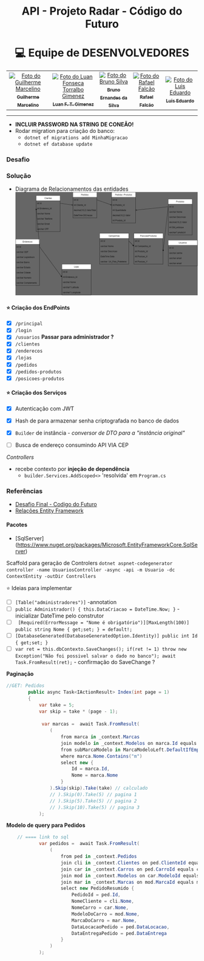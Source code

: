 <center>
<h1> API - Projeto Radar - Código do Futuro
</center>

<div align="center">

# :computer:  Equipe de DESENVOLVEDORES

</div>

<table align="center">
  <tr>
    <td align="center">
      <a href="https://github.com/GuiHSM">
        <img src="https://avatars.githubusercontent.com/u/18469074?v=4" width="100px;" alt="Foto do Guilherme Marcelino"/><br>
        <sub>
          <b>Guilherme Marcelino</b>
        </sub>
      </a>
    </td>
    <td align="center">
      <a href="https://github.com/Luanftg">
        <img src="https://avatars.githubusercontent.com/u/51548623?v=4" width="100px;" alt="Foto do Luan Fonseca Torralbo Gimenez"/><br>
        <sub>
          <b>Luan F. T. Gimenez</b>
        </sub>
      </a>
    </td>
    <td align="center">
      <a href="https://github.com/bruno-esilva">
        <img src="https://avatars.githubusercontent.com/u/48297443?v=4" width="100px;" alt="Foto do Bruno Silva"/><br>
        <sub>
          <b>Bruno Ernandes da Silva</b>
        </sub>
      </a>
    </td>
    <td align="center">
      <a href="https://github.com/Rfalcao11">
        <img src="https://avatars.githubusercontent.com/u/87043908?v=4" width="100px;" alt="Foto do Rafael Falcão "/><br>
        <sub>
          <b>Rafael Falcão</b>
        </sub>
      </a>
    </td>
    <td align="center">
      <a href="https://github.com/luisedu24">
        <img src="https://avatars.githubusercontent.com/u/117494775?v=4" width="100px;" alt="Foto do Luis Eduardo "/><br>
        <sub>
          <b>Luis Eduardo</b>
        </sub>
      </a>
    </td>
    </tr>
</table>

<hr>

- **INCLUIR PASSWORD NA STRING DE CONEÃO!**
- Rodar migration para criação do banco:
  - `dotnet ef migrations add MinhaMigracao`
  - `dotnet ef database update`

### Desafio

### Solução

- Diagrama de Relacionamentos das entidades
![Alt text](abstraction.png)

#### :star: Criação dos EndPoints

- [x] `/principal`
- [x] `/login`
- [x] `/usuarios` **Passar para administrador ?**
- [x] `/clientes`
- [x] `/enderecos`
- [x] `/lojas`
- [x] `/pedidos`
- [x] `/pedidos-produtos`
- [x] `/posicoes-produtos`

#### :star: Criação dos Serviços

- [x] Autenticação com JWT
- [x] Hash de para armazenar senha criptografada no banco de dados
- [x] `Builder` de instância - *conversor de DTO para a "instância original"*
- [ ] Busca de endereço consumindo API VIA CEP  


*Controllers*
- recebe contexto por **injeção de dependência**
  - `builder.Services.AddScoped<>` 'resolvida' em `Program.cs`

### Referências

- [Desafio Final - Codigo do Futuro](https://docs.google.com/document/d/1z0wzqAeLgMYQFg_jFOTQ1xj_BF1Byo7D/edit)
- [Relações Entity Framework](https://learn.microsoft.com/pt-br/ef/ef6/fundamentals/relationships)

#### **Pacotes**

- [SqlServer] (https://www.nuget.org/packages/Microsoft.EntityFrameworkCore.SqlServer)

Scaffold para geração de Controlers
`dotnet aspnet-codegenerator controller -name UsuariosController -async -api -m Usuario -dc ContextEntity -outDir Controllers`

:star: Ideias para implementar

- [ ] `[Table("administradores")]` -annotation
- [ ] `public Administrador()
    {
        this.DataCriacao = DateTime.Now;
    }` - inicializar DateTime pelo construtor
- [ ] ` [Required(ErrorMessage = "Nome é obrigatório")][MaxLength(100)]
    public string Nome { get;set; } = default!;` 
- [ ] `[DatabaseGenerated(DatabaseGeneratedOption.Identity)]
    public int Id { get;set; }`
- [ ] `var ret = this.dbContexto.SaveChanges();
        if(ret != 1) throw new Exception("Não foi possivel salvar o dado no banco");
        await Task.FromResult(ret);` - confirmação do SaveChange ?

**Paginação**

```c#
//GET: Pedidos
        public async Task<IActionResult> Index(int page = 1)
        {
            var take = 5;
            var skip = take * (page - 1);

             var marcas =  await Task.FromResult(
                (
                    from marca in _context.Marcas
                    join modelo in _context.Modelos on marca.Id equals modelo.MarcaId into MarcaModeloLeft
                    from subMarcaModelo in MarcaModeloLeft.DefaultIfEmpty()
                    where marca.Nome.Contains("m")
                    select new {
                        Id = marca.Id,
                        Nome = marca.Nome
                    }
                ).Skip(skip).Take(take) // calculado
                // ).Skip(0).Take(5) // pagina 1
                // ).Skip(5).Take(5) // pagina 2
                // ).Skip(10).Take(5) // pagina 3
            );
```

**Modelo de query para Pedidos**

```c#
    // ==== link to sql
            var pedidos =  await Task.FromResult(
                (
                    from ped in _context.Pedidos
                    join cli in _context.Clientes on ped.ClienteId equals cli.Id
                    join car in _context.Carros on ped.CarroId equals car.Id
                    join mod in _context.Modelos on car.ModeloId equals mod.Id
                    join mar in _context.Marcas on mod.MarcaId equals mar.Id
                    select new PedidoResumido {
                        PedidoId = ped.Id,
                        NomeCliente = cli.Nome,
                        NomeCarro = car.Nome,
                        ModeloDoCarro = mod.Nome,
                        MarcaDoCarro = mar.Nome,
                        DataLocacaoPedido = ped.DataLocacao,
                        DataEntregaPedido = ped.DataEntrega
                    }
                )
            );
```